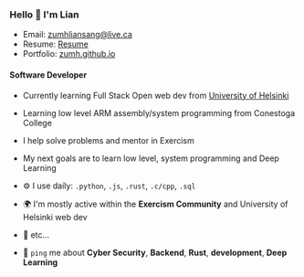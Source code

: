 ### Hello 👋 I'm Lian
- Email: zumhliansang@live.ca
- Resume: <a href="https://zumh.github.io/files/ller.pdf" target="_blank">Resume</a>
- Portfolio: <a href="https://zumh.github.io" target="_blank">zumh.github.io</a>

#### Software Developer
- Currently learning Full Stack Open web dev from [University of Helsinki](https://fullstackopen.com/en/)
- Learning low level ARM assembly/system programming from Conestoga College
- I help solve problems and mentor in Exercism
- My next goals are to learn low level, system programming and Deep Learning
  
- ⚙️ I use daily: `.python`, `.js`, `.rust`, `.c/cpp`, `.sql`
- 🌍 I'm mostly active within the **Exercism Community** and University of Helsinki web dev
- 💅 etc…
- 💬 `ping` me about **Cyber Security**, **Backend**, **Rust**, **development**, **Deep Learning**
